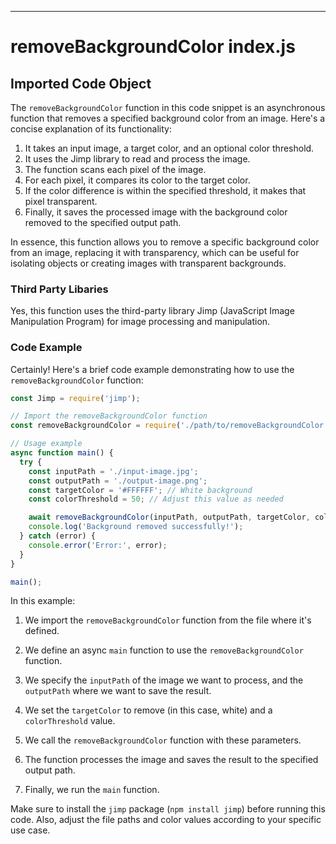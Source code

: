 

  

  

  

  

  

  

  
---
# removeBackgroundColor index.js
## Imported Code Object
The `removeBackgroundColor` function in this code snippet is an asynchronous function that removes a specified background color from an image. Here's a concise explanation of its functionality:

1. It takes an input image, a target color, and an optional color threshold.
2. It uses the Jimp library to read and process the image.
3. The function scans each pixel of the image.
4. For each pixel, it compares its color to the target color.
5. If the color difference is within the specified threshold, it makes that pixel transparent.
6. Finally, it saves the processed image with the background color removed to the specified output path.

In essence, this function allows you to remove a specific background color from an image, replacing it with transparency, which can be useful for isolating objects or creating images with transparent backgrounds.

### Third Party Libaries

Yes, this function uses the third-party library Jimp (JavaScript Image Manipulation Program) for image processing and manipulation.

### Code Example

Certainly! Here's a brief code example demonstrating how to use the `removeBackgroundColor` function:

```javascript
const Jimp = require('jimp');

// Import the removeBackgroundColor function
const removeBackgroundColor = require('./path/to/removeBackgroundColor');

// Usage example
async function main() {
  try {
    const inputPath = './input-image.jpg';
    const outputPath = './output-image.png';
    const targetColor = '#FFFFFF'; // White background
    const colorThreshold = 50; // Adjust this value as needed

    await removeBackgroundColor(inputPath, outputPath, targetColor, colorThreshold);
    console.log('Background removed successfully!');
  } catch (error) {
    console.error('Error:', error);
  }
}

main();
```

In this example:

1. We import the `removeBackgroundColor` function from the file where it's defined.

2. We define an async `main` function to use the `removeBackgroundColor` function.

3. We specify the `inputPath` of the image we want to process, and the `outputPath` where we want to save the result.

4. We set the `targetColor` to remove (in this case, white) and a `colorThreshold` value.

5. We call the `removeBackgroundColor` function with these parameters.

6. The function processes the image and saves the result to the specified output path.

7. Finally, we run the `main` function.

Make sure to install the `jimp` package (`npm install jimp`) before running this code. Also, adjust the file paths and color values according to your specific use case.


  